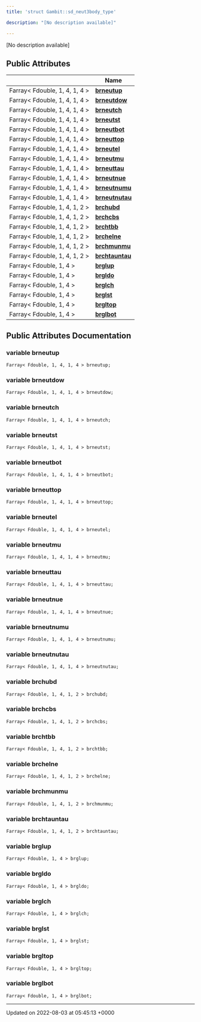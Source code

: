 ```yaml
---
title: 'struct Gambit::sd_neut3body_type'

description: "[No description available]"

---
```









[No description available]

## Public Attributes

|                | Name           |
| -------------- | -------------- |
| Farray< Fdouble, 1, 4, 1, 4 > | **[brneutup](/documentation/code/darkbit/classes/structgambit_1_1sd__neut3body__type/#variable-brneutup)**  |
| Farray< Fdouble, 1, 4, 1, 4 > | **[brneutdow](/documentation/code/darkbit/classes/structgambit_1_1sd__neut3body__type/#variable-brneutdow)**  |
| Farray< Fdouble, 1, 4, 1, 4 > | **[brneutch](/documentation/code/darkbit/classes/structgambit_1_1sd__neut3body__type/#variable-brneutch)**  |
| Farray< Fdouble, 1, 4, 1, 4 > | **[brneutst](/documentation/code/darkbit/classes/structgambit_1_1sd__neut3body__type/#variable-brneutst)**  |
| Farray< Fdouble, 1, 4, 1, 4 > | **[brneutbot](/documentation/code/darkbit/classes/structgambit_1_1sd__neut3body__type/#variable-brneutbot)**  |
| Farray< Fdouble, 1, 4, 1, 4 > | **[brneuttop](/documentation/code/darkbit/classes/structgambit_1_1sd__neut3body__type/#variable-brneuttop)**  |
| Farray< Fdouble, 1, 4, 1, 4 > | **[brneutel](/documentation/code/darkbit/classes/structgambit_1_1sd__neut3body__type/#variable-brneutel)**  |
| Farray< Fdouble, 1, 4, 1, 4 > | **[brneutmu](/documentation/code/darkbit/classes/structgambit_1_1sd__neut3body__type/#variable-brneutmu)**  |
| Farray< Fdouble, 1, 4, 1, 4 > | **[brneuttau](/documentation/code/darkbit/classes/structgambit_1_1sd__neut3body__type/#variable-brneuttau)**  |
| Farray< Fdouble, 1, 4, 1, 4 > | **[brneutnue](/documentation/code/darkbit/classes/structgambit_1_1sd__neut3body__type/#variable-brneutnue)**  |
| Farray< Fdouble, 1, 4, 1, 4 > | **[brneutnumu](/documentation/code/darkbit/classes/structgambit_1_1sd__neut3body__type/#variable-brneutnumu)**  |
| Farray< Fdouble, 1, 4, 1, 4 > | **[brneutnutau](/documentation/code/darkbit/classes/structgambit_1_1sd__neut3body__type/#variable-brneutnutau)**  |
| Farray< Fdouble, 1, 4, 1, 2 > | **[brchubd](/documentation/code/darkbit/classes/structgambit_1_1sd__neut3body__type/#variable-brchubd)**  |
| Farray< Fdouble, 1, 4, 1, 2 > | **[brchcbs](/documentation/code/darkbit/classes/structgambit_1_1sd__neut3body__type/#variable-brchcbs)**  |
| Farray< Fdouble, 1, 4, 1, 2 > | **[brchtbb](/documentation/code/darkbit/classes/structgambit_1_1sd__neut3body__type/#variable-brchtbb)**  |
| Farray< Fdouble, 1, 4, 1, 2 > | **[brchelne](/documentation/code/darkbit/classes/structgambit_1_1sd__neut3body__type/#variable-brchelne)**  |
| Farray< Fdouble, 1, 4, 1, 2 > | **[brchmunmu](/documentation/code/darkbit/classes/structgambit_1_1sd__neut3body__type/#variable-brchmunmu)**  |
| Farray< Fdouble, 1, 4, 1, 2 > | **[brchtauntau](/documentation/code/darkbit/classes/structgambit_1_1sd__neut3body__type/#variable-brchtauntau)**  |
| Farray< Fdouble, 1, 4 > | **[brglup](/documentation/code/darkbit/classes/structgambit_1_1sd__neut3body__type/#variable-brglup)**  |
| Farray< Fdouble, 1, 4 > | **[brgldo](/documentation/code/darkbit/classes/structgambit_1_1sd__neut3body__type/#variable-brgldo)**  |
| Farray< Fdouble, 1, 4 > | **[brglch](/documentation/code/darkbit/classes/structgambit_1_1sd__neut3body__type/#variable-brglch)**  |
| Farray< Fdouble, 1, 4 > | **[brglst](/documentation/code/darkbit/classes/structgambit_1_1sd__neut3body__type/#variable-brglst)**  |
| Farray< Fdouble, 1, 4 > | **[brgltop](/documentation/code/darkbit/classes/structgambit_1_1sd__neut3body__type/#variable-brgltop)**  |
| Farray< Fdouble, 1, 4 > | **[brglbot](/documentation/code/darkbit/classes/structgambit_1_1sd__neut3body__type/#variable-brglbot)**  |

## Public Attributes Documentation

### variable brneutup

```
Farray< Fdouble, 1, 4, 1, 4 > brneutup;
```


### variable brneutdow

```
Farray< Fdouble, 1, 4, 1, 4 > brneutdow;
```


### variable brneutch

```
Farray< Fdouble, 1, 4, 1, 4 > brneutch;
```


### variable brneutst

```
Farray< Fdouble, 1, 4, 1, 4 > brneutst;
```


### variable brneutbot

```
Farray< Fdouble, 1, 4, 1, 4 > brneutbot;
```


### variable brneuttop

```
Farray< Fdouble, 1, 4, 1, 4 > brneuttop;
```


### variable brneutel

```
Farray< Fdouble, 1, 4, 1, 4 > brneutel;
```


### variable brneutmu

```
Farray< Fdouble, 1, 4, 1, 4 > brneutmu;
```


### variable brneuttau

```
Farray< Fdouble, 1, 4, 1, 4 > brneuttau;
```


### variable brneutnue

```
Farray< Fdouble, 1, 4, 1, 4 > brneutnue;
```


### variable brneutnumu

```
Farray< Fdouble, 1, 4, 1, 4 > brneutnumu;
```


### variable brneutnutau

```
Farray< Fdouble, 1, 4, 1, 4 > brneutnutau;
```


### variable brchubd

```
Farray< Fdouble, 1, 4, 1, 2 > brchubd;
```


### variable brchcbs

```
Farray< Fdouble, 1, 4, 1, 2 > brchcbs;
```


### variable brchtbb

```
Farray< Fdouble, 1, 4, 1, 2 > brchtbb;
```


### variable brchelne

```
Farray< Fdouble, 1, 4, 1, 2 > brchelne;
```


### variable brchmunmu

```
Farray< Fdouble, 1, 4, 1, 2 > brchmunmu;
```


### variable brchtauntau

```
Farray< Fdouble, 1, 4, 1, 2 > brchtauntau;
```


### variable brglup

```
Farray< Fdouble, 1, 4 > brglup;
```


### variable brgldo

```
Farray< Fdouble, 1, 4 > brgldo;
```


### variable brglch

```
Farray< Fdouble, 1, 4 > brglch;
```


### variable brglst

```
Farray< Fdouble, 1, 4 > brglst;
```


### variable brgltop

```
Farray< Fdouble, 1, 4 > brgltop;
```


### variable brglbot

```
Farray< Fdouble, 1, 4 > brglbot;
```


-------------------------------

Updated on 2022-08-03 at 05:45:13 +0000